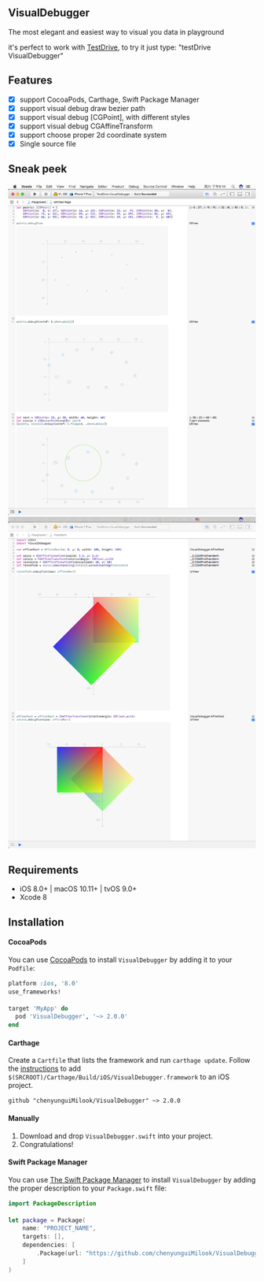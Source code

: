 ## VisualDebugger

 The most elegant and easiest way to visual you data in playground

it's perfect to work with [TestDrive](https://github.com/JohnSundell/TestDrive), to try it just type: "testDrive VisualDebugger"

## Features

- [x] support CocoaPods, Carthage, Swift Package Manager
- [x] support visual debug draw bezier path
- [x] support visual debug [CGPoint], with different styles
- [x] support visual debug CGAffineTransform
- [x] support choose proper 2d coordinate system
- [x] Single source file

## Sneak peek
<img src="./Images/snapshot1.png" title="Debug Point and BezierPath" />
<img src="./Images/snapshot2.png" title="Debug CGAffineTransform" />

## Requirements

- iOS 8.0+ | macOS 10.11+ | tvOS 9.0+ 
- Xcode 8

## Installation

#### CocoaPods
You can use [CocoaPods](http://cocoapods.org/) to install `VisualDebugger` by adding it to your `Podfile`:

```ruby
platform :ios, '8.0'
use_frameworks!

target 'MyApp' do
  pod 'VisualDebugger', '~> 2.0.0'
end
```

#### Carthage
Create a `Cartfile` that lists the framework and run `carthage update`. Follow the [instructions](https://github.com/Carthage/Carthage#if-youre-building-for-ios) to add `$(SRCROOT)/Carthage/Build/iOS/VisualDebugger.framework` to an iOS project.

```
github "chenyunguiMilook/VisualDebugger" ~> 2.0.0
```
#### Manually
1. Download and drop ```VisualDebugger.swift``` into your project.  
2. Congratulations!  

#### Swift Package Manager

You can use [The Swift Package Manager](https://swift.org/package-manager) to install `VisualDebugger` by adding the proper description to your `Package.swift` file:

```swift
import PackageDescription

let package = Package(
    name: "PROJECT_NAME",
    targets: [],
    dependencies: [
        .Package(url: "https://github.com/chenyunguiMilook/VisualDebugger.git", majorVersion: 2)
    ]
)
```

